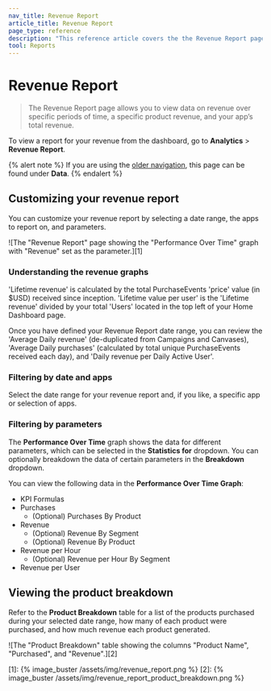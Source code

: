 ```yaml
---
nav_title: Revenue Report
article_title: Revenue Report
page_type: reference
description: "This reference article covers the the Revenue Report page."
tool: Reports
---
```


# Revenue Report

> The Revenue Report page allows you to view data on revenue over specific periods of time, a specific product revenue, and your app’s total revenue.

To view a report for your revenue from the dashboard, go to **Analytics** > **Revenue Report**. 

{% alert note %}
If you are using the [older navigation]({{site.baseurl}}/navigation), this page can be found under **Data**.
{% endalert %}

## Customizing your revenue report

You can customize your revenue report by selecting a date range, the apps to report on, and parameters.

![The "Revenue Report" page showing the "Performance Over Time" graph with "Revenue" set as the parameter.][1]

### Understanding the revenue graphs

'Lifetime revenue' is calculated by the total PurchaseEvents 'price' value (in $USD) received since inception. 'Lifetime value per user' is the 'Lifetime revenue' divided by your total 'Users' located in the top left of your Home Dashboard page.

Once you have defined your Revenue Report date range, you can review the 'Average Daily revenue' (de-duplicated from Campaigns and Canvases), 'Average Daily purchases' (calculated by total unique PurchaseEvents received each day), and 'Daily revenue per Daily Active User'.

### Filtering by date and apps

Select the date range for your revenue report and, if you like, a specific app or selection of apps.

### Filtering by parameters

The **Performance Over Time** graph shows the data for different parameters, which can be selected in the **Statistics for** dropdown. You can optionally breakdown the data of certain parameters in the **Breakdown** dropdown.

You can view the following data in the **Performance Over Time Graph**:
- KPI Formulas
- Purchases
    - (Optional) Purchases By Product
- Revenue
    - (Optional) Revenue By Segment
    - (Optional) Revenue By Product
- Revenue per Hour
    - (Optional) Revenue per Hour By Segment
- Revenue per User

## Viewing the product breakdown

Refer to the **Product Breakdown** table for a list of the products purchased during your selected date range, how many of each product were purchased, and how much revenue each product generated.

![The "Product Breakdown" table showing the columns "Product Name", "Purchased", and "Revenue".][2]


[1]: {% image_buster /assets/img/revenue_report.png %}
[2]: {% image_buster /assets/img/revenue_report_product_breakdown.png %}
